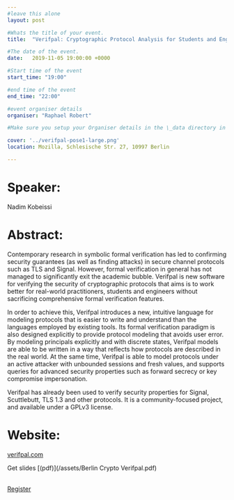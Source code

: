 ```yaml
---
#leave this alone
layout: post

#Whats the title of your event.
title:  "Verifpal: Cryptographic Protocol Analysis for Students and Engineers"

#The date of the event.
date:   2019-11-05 19:00:00 +0000

#Start time of the event
start_time: "19:00"

#end time of the event
end_time: "22:00"

#event organiser details
organiser: "Raphael Robert"

#Make sure you setup your Organiser details in the \_data directory in the organisers.yml file

cover: '../verifpal-pose1-large.png'
location: Mozilla, Schlesische Str. 27, 10997 Berlin

---
```


# Speaker:
Nadim Kobeissi

# Abstract:
Contemporary research in symbolic formal verification has led to confirming security guarantees (as well as finding attacks) in secure channel protocols such as TLS and Signal. However, formal verification in general has not managed to significantly exit the academic bubble. Verifpal is new software for verifying the security of cryptographic protocols that aims is to work better for real-world practitioners, students and engineers without sacrificing comprehensive formal verification features.

In order to achieve this, Verifpal introduces a new, intuitive language for modeling protocols that is easier to write and understand than the languages employed by existing tools. Its formal verification paradigm is also designed explicitly to provide protocol modeling that avoids user error. By modeling principals explicitly and with discrete states,  Verifpal models are able to be written in a way that reflects how protocols are described in the real world. At the same time, Verifpal is able to model protocols under an active attacker with unbounded sessions and fresh values, and supports queries for advanced security properties such as forward secrecy or key compromise impersonation.

Verifpal has already been used to verify security properties for Signal, Scuttlebutt, TLS 1.3 and other protocols. It is a community-focused project, and available under a GPLv3 license.

# Website:
[verifpal.com](https://verifpal.com)

Get slides [(pdf)](/assets/Berlin Crypto Verifpal.pdf)

<br/>
<a href='https://www.eventbrite.co.uk/e/verifpal-cryptographic-protocol-analysis-for-students-and-engineers-tickets-76790505469' class="button button-primary">Register</a>
